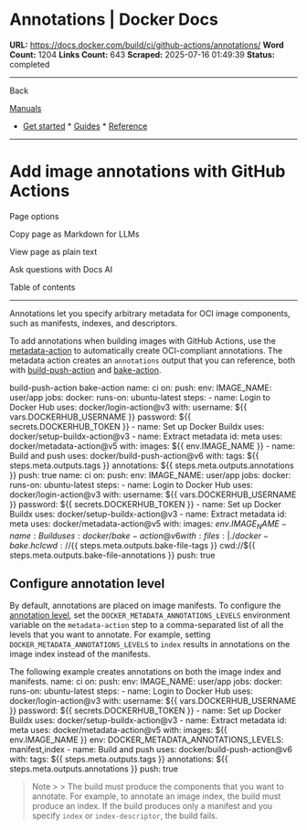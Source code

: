 # Annotations | Docker Docs

**URL:** https://docs.docker.com/build/ci/github-actions/annotations/
**Word Count:** 1204
**Links Count:** 643
**Scraped:** 2025-07-16 01:49:39
**Status:** completed

---

Back

[Manuals](https://docs.docker.com/manuals/)

  * [Get started](https://docs.docker.com/get-started/)   * [Guides](https://docs.docker.com/guides/)   * [Reference](https://docs.docker.com/reference/)

* * *

# Add image annotations with GitHub Actions

Page options

Copy page as Markdown for LLMs

View page as plain text

Ask questions with Docs AI

Table of contents

* * *

Annotations let you specify arbitrary metadata for OCI image components, such as manifests, indexes, and descriptors.

To add annotations when building images with GitHub Actions, use the [metadata-action](https://github.com/docker/metadata-action#overwrite-labels-and-annotations) to automatically create OCI-compliant annotations. The metadata action creates an `annotations` output that you can reference, both with [build-push-action](https://github.com/docker/build-push-action/) and [bake-action](https://github.com/docker/bake-action/).

build-push-action  bake-action               name: ci          on:       push:          env:       IMAGE_NAME: user/app          jobs:       docker:         runs-on: ubuntu-latest         steps:           - name: Login to Docker Hub             uses: docker/login-action@v3             with:               username: ${{ vars.DOCKERHUB_USERNAME }}               password: ${{ secrets.DOCKERHUB_TOKEN }}                - name: Set up Docker Buildx             uses: docker/setup-buildx-action@v3                - name: Extract metadata             id: meta             uses: docker/metadata-action@v5             with:               images: ${{ env.IMAGE_NAME }}                - name: Build and push             uses: docker/build-push-action@v6             with:               tags: ${{ steps.meta.outputs.tags }}               annotations: ${{ steps.meta.outputs.annotations }}               push: true               name: ci          on:       push:          env:       IMAGE_NAME: user/app          jobs:       docker:         runs-on: ubuntu-latest         steps:           - name: Login to Docker Hub             uses: docker/login-action@v3             with:               username: ${{ vars.DOCKERHUB_USERNAME }}               password: ${{ secrets.DOCKERHUB_TOKEN }}                      - name: Set up Docker Buildx             uses: docker/setup-buildx-action@v3                - name: Extract metadata             id: meta             uses: docker/metadata-action@v5             with:               images: ${{ env.IMAGE_NAME }}                - name: Build             uses: docker/bake-action@v6             with:               files: |                 ./docker-bake.hcl                 cwd://${{ steps.meta.outputs.bake-file-tags }}                 cwd://${{ steps.meta.outputs.bake-file-annotations }}               push: true

## Configure annotation level

By default, annotations are placed on image manifests. To configure the [annotation level](https://docs.docker.com/build/metadata/annotations/#specify-annotation-level), set the `DOCKER_METADATA_ANNOTATIONS_LEVELS` environment variable on the `metadata-action` step to a comma-separated list of all the levels that you want to annotate. For example, setting `DOCKER_METADATA_ANNOTATIONS_LEVELS` to `index` results in annotations on the image index instead of the manifests.

The following example creates annotations on both the image index and manifests.               name: ci          on:       push:          env:       IMAGE_NAME: user/app          jobs:       docker:         runs-on: ubuntu-latest         steps:           - name: Login to Docker Hub             uses: docker/login-action@v3             with:               username: ${{ vars.DOCKERHUB_USERNAME }}               password: ${{ secrets.DOCKERHUB_TOKEN }}                      - name: Set up Docker Buildx             uses: docker/setup-buildx-action@v3                - name: Extract metadata             id: meta             uses: docker/metadata-action@v5             with:               images: ${{ env.IMAGE_NAME }}             env:               DOCKER_METADATA_ANNOTATIONS_LEVELS: manifest,index                - name: Build and push             uses: docker/build-push-action@v6             with:               tags: ${{ steps.meta.outputs.tags }}               annotations: ${{ steps.meta.outputs.annotations }}               push: true

> Note >  > The build must produce the components that you want to annotate. For example, to annotate an image index, the build must produce an index. If the build produces only a manifest and you specify `index` or `index-descriptor`, the build fails.